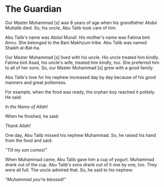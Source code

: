 The Guardian
============

Our Master Muhammad [s] was 8 years of age when his grandfather Abdul
Muttalib died. So, his uncle, Abu Talib took care of him.

Abu Talib's name was Abdul Munaf. His mother's name was Fatima bint
Amru. She belonged to the Bani Makhzum tribe. Abu Talib was named Shaikh
al-Bat-ha.

Our Master Muhammad [s] lived with his uncle. His uncle treated him
kindly. Fatima bint Asad, his uncle's wife, treated him kindly, too. She
preferred him to all of her sons. So, our Master Muhammad [s] grew with
a good family.

Abu Talib's love for his nephew increased day by day because of his good
manners and great politeness.

For example, when the food was ready, the orphan boy reached it
politely. He said:

*In the Name of Allah!*

When he finished, he said:

*Thank Allah!*

One day, Abu Talib missed his nephew Muhammad. So, he raised his hand
from the food and said:

*“Till my son comes!”*

When Muhammad came, Abu Talib gave him a cup of yogurt. Muhammad drank
out of the cup. Abu Talib's sons drank out of it one by one, too. They
were all full. The uncle admired that. So, he said to his nephew:

*“Muhammad you're blessed!”*


